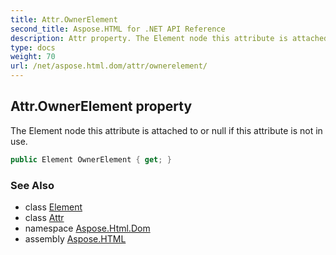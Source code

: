 ```yaml
---
title: Attr.OwnerElement
second_title: Aspose.HTML for .NET API Reference
description: Attr property. The Element node this attribute is attached to or null if this attribute is not in use
type: docs
weight: 70
url: /net/aspose.html.dom/attr/ownerelement/
---
```

## Attr.OwnerElement property

The Element node this attribute is attached to or null if this attribute is not in use.

```csharp
public Element OwnerElement { get; }
```

### See Also

* class [Element](../../element/)
* class [Attr](../)
* namespace [Aspose.Html.Dom](../../../aspose.html.dom/)
* assembly [Aspose.HTML](../../../)

